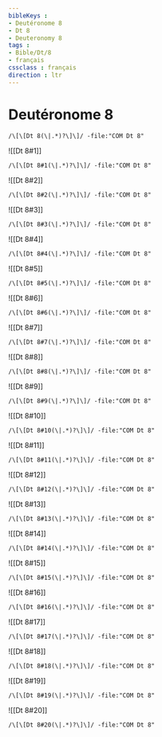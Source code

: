```yaml
---
bibleKeys : 
- Deutéronome 8
- Dt 8
- Deuteronomy 8
tags : 
- Bible/Dt/8
- français
cssclass : français
direction : ltr
---
```


# Deutéronome 8

```query
/\[\[Dt 8(\|.*)?\]\]/ -file:"COM Dt 8"
```



![[Dt 8#1]]

```query
/\[\[Dt 8#1(\|.*)?\]\]/ -file:"COM Dt 8"
```

![[Dt 8#2]]

```query
/\[\[Dt 8#2(\|.*)?\]\]/ -file:"COM Dt 8"
```

![[Dt 8#3]]

```query
/\[\[Dt 8#3(\|.*)?\]\]/ -file:"COM Dt 8"
```

![[Dt 8#4]]

```query
/\[\[Dt 8#4(\|.*)?\]\]/ -file:"COM Dt 8"
```

![[Dt 8#5]]

```query
/\[\[Dt 8#5(\|.*)?\]\]/ -file:"COM Dt 8"
```

![[Dt 8#6]]

```query
/\[\[Dt 8#6(\|.*)?\]\]/ -file:"COM Dt 8"
```

![[Dt 8#7]]

```query
/\[\[Dt 8#7(\|.*)?\]\]/ -file:"COM Dt 8"
```

![[Dt 8#8]]

```query
/\[\[Dt 8#8(\|.*)?\]\]/ -file:"COM Dt 8"
```

![[Dt 8#9]]

```query
/\[\[Dt 8#9(\|.*)?\]\]/ -file:"COM Dt 8"
```

![[Dt 8#10]]

```query
/\[\[Dt 8#10(\|.*)?\]\]/ -file:"COM Dt 8"
```

![[Dt 8#11]]

```query
/\[\[Dt 8#11(\|.*)?\]\]/ -file:"COM Dt 8"
```

![[Dt 8#12]]

```query
/\[\[Dt 8#12(\|.*)?\]\]/ -file:"COM Dt 8"
```

![[Dt 8#13]]

```query
/\[\[Dt 8#13(\|.*)?\]\]/ -file:"COM Dt 8"
```

![[Dt 8#14]]

```query
/\[\[Dt 8#14(\|.*)?\]\]/ -file:"COM Dt 8"
```

![[Dt 8#15]]

```query
/\[\[Dt 8#15(\|.*)?\]\]/ -file:"COM Dt 8"
```

![[Dt 8#16]]

```query
/\[\[Dt 8#16(\|.*)?\]\]/ -file:"COM Dt 8"
```

![[Dt 8#17]]

```query
/\[\[Dt 8#17(\|.*)?\]\]/ -file:"COM Dt 8"
```

![[Dt 8#18]]

```query
/\[\[Dt 8#18(\|.*)?\]\]/ -file:"COM Dt 8"
```

![[Dt 8#19]]

```query
/\[\[Dt 8#19(\|.*)?\]\]/ -file:"COM Dt 8"
```

![[Dt 8#20]]

```query
/\[\[Dt 8#20(\|.*)?\]\]/ -file:"COM Dt 8"
```

